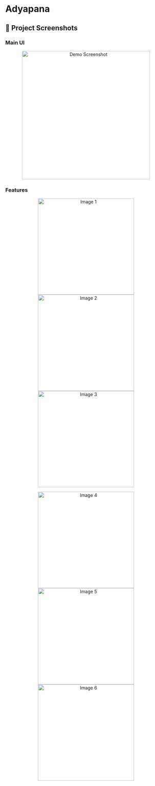 # Adyapana



## 🚀 Project Screenshots

### Main UI
<p align="center">
  <img src="https://github.com/user-attachments/assets/c321e72a-8a83-4050-b71f-1fddc972f4a7" alt="Demo Screenshot" width="400" />
</p>

### Features
<p align="center">
  <img src="https://github.com/user-attachments/assets/19cf3e7f-7fae-450a-9d70-498e369adab4" alt="Image 1" width="300" />
  <img src="https://github.com/user-attachments/assets/dafe0a0a-b1fa-4701-9dc0-feadeb82d27d" alt="Image 2" width="300" />
  <img src="https://github.com/user-attachments/assets/a02ede6b-5bab-41e3-9c1a-136056c50ddb" alt="Image 3" width="300" />
</p>

<p align="center">
  <img src="https://github.com/user-attachments/assets/f1756daa-6f5c-4cf3-97cd-753fc335408f" alt="Image 4" width="300" />
  <img src="https://github.com/user-attachments/assets/c8ba20b4-8073-4c9b-8a8c-cf291350fc45" alt="Image 5" width="300" />
  <img src="https://github.com/user-attachments/assets/403ec6d0-673c-4a67-94e1-04393f934553" alt="Image 6" width="300" />
</p>



